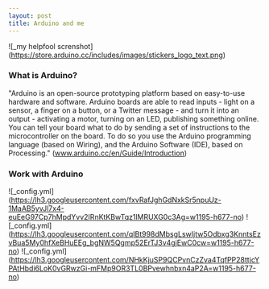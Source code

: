 ```yaml
---
layout: post
title: Arduino and me
---
```

![_my helpfool screnshot] (https://store.arduino.cc/includes/images/stickers_logo_text.png)
### What is Arduino?
"Arduino is an open-source prototyping platform based on easy-to-use hardware and software. Arduino boards are able to read inputs - light on a sensor, a finger on a button, or a Twitter message - and turn it into an output - activating a motor, turning on an LED, publishing something online. You can tell your board what to do by sending a set of instructions to the microcontroller on the board. To do so you use the Arduino programming language (based on Wiring), and the Arduino Software (IDE), based on Processing." (www.arduino.cc/en/Guide/Introduction)

### Work with Arduino
![_config.yml] (https://lh3.googleusercontent.com/fxvRafJghGdNxkSr5npuUz-1MaAB5yvJl7x4-euEeG97Cp7hMpdYvv2IRnKtKBwTqz1lMRUXG0c3Ag=w1195-h677-no)
![_config.yml] (https://lh3.googleusercontent.com/qIBt998dMbsgLswIjtw5Odbxg3KnntsEzvBua5My0hfXeBHuEEg_bgNW5Qgmp52ErTJ3v4gjEwC0cw=w1195-h677-no) 
![_config.yml] (https://lh3.googleusercontent.com/NHkKjuSP9QCPvnCzZva4TqfPP28ttjcYPAtHbdi6LoK0vGRwzGi-mFMp9OR3TL0BPvewhnbxn4aP2A=w1195-h677-no)
